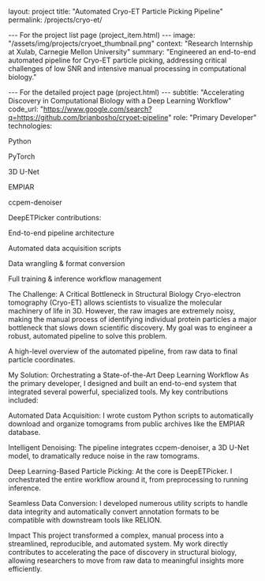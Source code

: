 layout: project
title: "Automated Cryo-ET Particle Picking Pipeline"
permalink: /projects/cryo-et/

--- For the project list page (project_item.html) ---
image: "/assets/img/projects/cryoet_thumbnail.png"
context: "Research Internship at Xulab, Carnegie Mellon University"
summary: "Engineered an end-to-end automated pipeline for Cryo-ET particle picking, addressing critical challenges of low SNR and intensive manual processing in computational biology."

--- For the detailed project page (project.html) ---
subtitle: "Accelerating Discovery in Computational Biology with a Deep Learning Workflow"
code_url: "https://www.google.com/search?q=https://github.com/brianbosho/cryoet-pipeline"
role: "Primary Developer"
technologies:

Python

PyTorch

3D U-Net

EMPIAR

ccpem-denoiser

DeepETPicker
contributions:

End-to-end pipeline architecture

Automated data acquisition scripts

Data wrangling & format conversion

Full training & inference workflow management

The Challenge: A Critical Bottleneck in Structural Biology
Cryo-electron tomography (Cryo-ET) allows scientists to visualize the molecular machinery of life in 3D. However, the raw images are extremely noisy, making the manual process of identifying individual protein particles a major bottleneck that slows down scientific discovery. My goal was to engineer a robust, automated pipeline to solve this problem.

A high-level overview of the automated pipeline, from raw data to final particle coordinates.

My Solution: Orchestrating a State-of-the-Art Deep Learning Workflow
As the primary developer, I designed and built an end-to-end system that integrated several powerful, specialized tools. My key contributions included:

Automated Data Acquisition: I wrote custom Python scripts to automatically download and organize tomograms from public archives like the EMPIAR database.

Intelligent Denoising: The pipeline integrates ccpem-denoiser, a 3D U-Net model, to dramatically reduce noise in the raw tomograms.

Deep Learning-Based Particle Picking: At the core is DeepETPicker. I orchestrated the entire workflow around it, from preprocessing to running inference.

Seamless Data Conversion: I developed numerous utility scripts to handle data integrity and automatically convert annotation formats to be compatible with downstream tools like RELION.

Impact
This project transformed a complex, manual process into a streamlined, reproducible, and automated system. My work directly contributes to accelerating the pace of discovery in structural biology, allowing researchers to move from raw data to meaningful insights more efficiently.